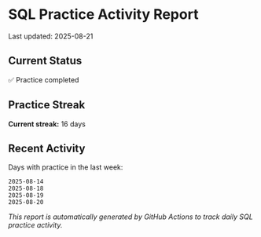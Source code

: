 # SQL Practice Activity Report

Last updated: 2025-08-21

## Current Status

✅ Practice completed

## Practice Streak

**Current streak:** 16 days

## Recent Activity

Days with practice in the last week:

```
2025-08-14
2025-08-18
2025-08-19
2025-08-20
```

*This report is automatically generated by GitHub Actions to track daily SQL practice activity.*
